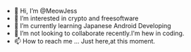 - 👋 Hi, I’m @MeowJess
- 👀 I’m interested in crypto and freesoftware
- 🌱 I’m currently learning Japanese Android Developing
- 💞️ I’m not looking to collaborate recently.I'm hew in coding.
- 📫 How to reach me ... Just here,at this moment.

